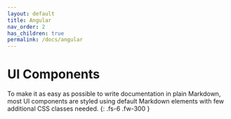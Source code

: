 ```yaml
---
layout: default
title: Angular
nav_order: 2
has_children: true
permalink: /docs/angular
---
```


# UI Components

To make it as easy as possible to write documentation in plain Markdown, most UI components are styled using default Markdown elements with few additional CSS classes needed.
{: .fs-6 .fw-300 }
